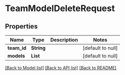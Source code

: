 # TeamModelDeleteRequest
## Properties

| Name | Type | Description | Notes |
|------------ | ------------- | ------------- | -------------|
| **team\_id** | **String** |  | [default to null] |
| **models** | **List** |  | [default to null] |

[[Back to Model list]](../README.md#documentation-for-models) [[Back to API list]](../README.md#documentation-for-api-endpoints) [[Back to README]](../README.md)

